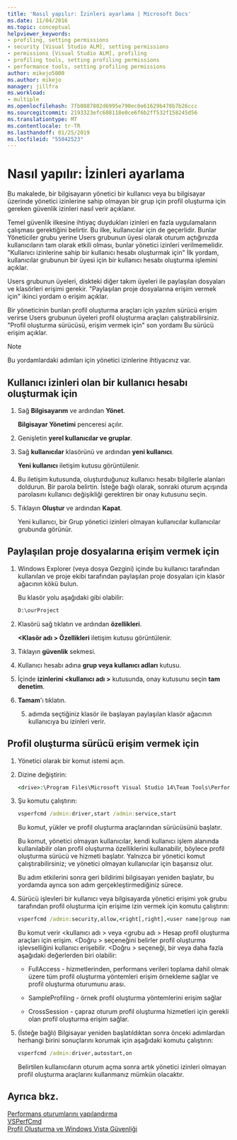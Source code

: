 ```yaml
---
title: 'Nasıl yapılır: İzinleri ayarlama | Microsoft Docs'
ms.date: 11/04/2016
ms.topic: conceptual
helpviewer_keywords:
- profiling, setting permissions
- security [Visual Studio ALM], setting permissions
- permissions [Visual Studio ALM], profiling
- profiling tools, setting profiling permissions
- performance tools, setting profiling permissions
author: mikejo5000
ms.author: mikejo
manager: jillfra
ms.workload:
- multiple
ms.openlocfilehash: 7fb0887802d6995e790ec0e61629b478b7b26ccc
ms.sourcegitcommit: 2193323efc608118e0ce6f6b2ff532f158245d56
ms.translationtype: MT
ms.contentlocale: tr-TR
ms.lasthandoff: 01/25/2019
ms.locfileid: "55042523"
---
```

# <a name="how-to-set-permissions"></a>Nasıl yapılır: İzinleri ayarlama

Bu makalede, bir bilgisayarın yönetici bir kullanıcı veya bu bilgisayar üzerinde yönetici izinlerine sahip olmayan bir grup için profil oluşturma için gereken güvenlik izinleri nasıl verir açıklanır.

Temel güvenlik ilkesine ihtiyaç duydukları izinleri en fazla uygulamaların çalışması gerektiğini belirtir. Bu ilke, kullanıcılar için de geçerlidir. Bunlar Yöneticiler grubu yerine Users grubunun üyesi olarak oturum açtığınızda kullanıcıların tam olarak etkili olması, bunlar yönetici izinleri verilmemelidir. "Kullanıcı izinlerine sahip bir kullanıcı hesabı oluşturmak için" İlk yordam, kullanıcılar grubunun bir üyesi için bir kullanıcı hesabı oluşturma işlemini açıklar.

Users grubunun üyeleri, diskteki diğer takım üyeleri ile paylaşılan dosyaları ve klasörleri erişimi gerekir. "Paylaşılan proje dosyalarına erişim vermek için" ikinci yordam o erişim açıklar.

Bir yöneticinin bunları profil oluşturma araçları için yazılım sürücü erişim verirse Users grubunun üyeleri profil oluşturma araçları çalıştırabilirsiniz. "Profil oluşturma sürücüsü, erişim vermek için" son yordamı Bu sürücü erişim açıklar.

> [!NOTE]
> Bu yordamlardaki adımları için yönetici izinlerine ihtiyacınız var.

## <a name="to-create-a-user-account-that-has-user-permissions"></a>Kullanıcı izinleri olan bir kullanıcı hesabı oluşturmak için

1. Sağ **Bilgisayarım** ve ardından **Yönet**.

     **Bilgisayar Yönetimi** penceresi açılır.

2. Genişletin **yerel kullanıcılar ve gruplar**.

3. Sağ **kullanıcılar** klasörünü ve ardından **yeni kullanıcı**.

     **Yeni kullanıcı** iletişim kutusu görüntülenir.

4. Bu iletişim kutusunda, oluşturduğunuz kullanıcı hesabı bilgilerle alanları doldurun. Bir parola belirtin. İsteğe bağlı olarak, sonraki oturum açışında parolasını kullanıcı değişikliği gerektiren bir onay kutusunu seçin.

5. Tıklayın **Oluştur** ve ardından **Kapat**.

     Yeni kullanıcı, bir Grup yönetici izinleri olmayan kullanıcılar kullanıcılar grubunda görünür.

## <a name="to-grant-access-to-shared-project-files"></a>Paylaşılan proje dosyalarına erişim vermek için

1. Windows Explorer (veya dosya Gezgini) içinde bu kullanıcı tarafından kullanılan ve proje ekibi tarafından paylaşılan proje dosyaları için klasör ağacının kökü bulun.

     Bu klasör yolu aşağıdaki gibi olabilir:

    ```cmd
    D:\ourProject
    ```

2. Klasörü sağ tıklatın ve ardından **özellikleri**.

     **\<Klasör adı > Özellikleri** iletişim kutusu görüntülenir.

3. Tıklayın **güvenlik** sekmesi.

4. Kullanıcı hesabı adına **grup veya kullanıcı adları** kutusu.

5. İçinde **izinlerini \<kullanıcı adı >** kutusunda, onay kutusunu seçin **tam denetim**.

6. **Tamam**'ı tıklatın.

     5. adımda seçtiğiniz klasör ile başlayan paylaşılan klasör ağacının kullanıcıya bu izinleri verir.

## <a name="to-grant-access-to-the-profiling-driver"></a>Profil oluşturma sürücü erişim vermek için

1. Yönetici olarak bir komut istemi açın.

2. Dizine değiştirin:

    ```cmd
    <drive>:\Program Files\Microsoft Visual Studio 14\Team Tools\Performance Tools
    ```

3. Şu komutu çalıştırın:

    ```cmd
    vsperfcmd /admin:driver,start /admin:service,start
    ```

     Bu komut, yükler ve profil oluşturma araçlarından sürücüsünü başlatır.

     Bu komut, yönetici olmayan kullanıcılar, kendi kullanıcı işlem alanında kullanılabilir olan profil oluşturma özelliklerini kullanabilir, böylece profil oluşturma sürücü ve hizmeti başlatır. Yalnızca bir yönetici komut çalıştırabilirsiniz; ve yönetici olmayan kullanıcılar için başarısız olur.

     Bu adım etkilerini sonra geri bildirimi bilgisayarı yeniden başlatır, bu yordamda ayrıca son adım gerçekleştirmediğiniz sürece.

4. Sürücü işlevleri bir kullanıcı veya bilgisayarda yönetici erişimi yok grubu tarafından profil oluşturma için erişime izin vermek için komutu çalıştırın:

    ```cmd
    vsperfcmd /admin:security,allow,<right[,right],<user name|group name>
    ```

     Bu komut verir \<kullanıcı adı > veya \<grubu adı > Hesap profil oluşturma araçları için erişim. \<Doğru > seçeneğini belirler profil oluşturma işlevselliğini kullanıcı erişebilir. \<Doğru > seçeneği, bir veya daha fazla aşağıdaki değerlerden biri olabilir:

    - FullAccess - hizmetlerinden, performans verileri toplama dahil olmak üzere tüm profil oluşturma yöntemleri erişim örnekleme sağlar ve profil oluşturma oturumunu arası.

    - SampleProfiling - örnek profil oluşturma yöntemlerini erişim sağlar

    - CrossSession - çapraz oturum profil oluşturma hizmetleri için gerekli olan profil oluşturma erişim sağlar.

5. (İsteğe bağlı) Bilgisayar yeniden başlatıldıktan sonra önceki adımlardan herhangi birini sonuçlarını korumak için aşağıdaki komutu çalıştırın:

    ```cmd
    vsperfcmd /admin:driver,autostart,on
    ```

   Belirtilen kullanıcıların oturum açma sonra artık yönetici izinleri olmayan profil oluşturma araçlarını kullanmanız mümkün olacaktır.

## <a name="see-also"></a>Ayrıca bkz.

[Performans oturumlarını yapılandırma](../profiling/configuring-performance-sessions.md)  
[VSPerfCmd](../profiling/vsperfcmd.md)  
[Profil Oluşturma ve Windows Vista Güvenliği](../profiling/profiling-and-windows-vista-security.md)